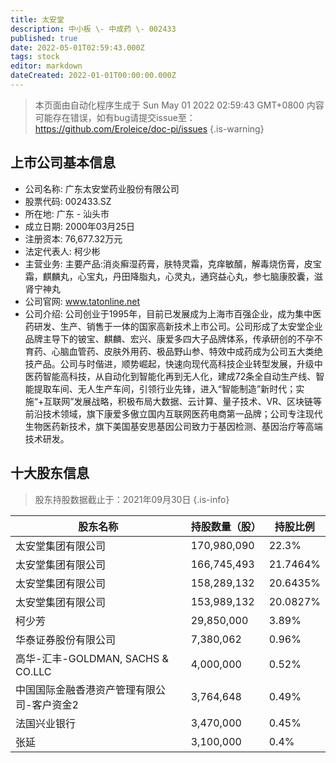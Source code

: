 ```yaml
---
title: 太安堂
description: 中小板 \- 中成药 \- 002433
published: true
date: 2022-05-01T02:59:43.000Z
tags: stock
editor: markdown
dateCreated: 2022-01-01T00:00:00.000Z
---
```


> 本页面由自动化程序生成于 Sun May 01 2022 02:59:43 GMT+0800
> 内容可能存在错误，如有bug请提交issue至：https://github.com/Eroleice/doc-pi/issues
{.is-warning}

## 上市公司基本信息
- 公司名称: 广东太安堂药业股份有限公司
- 股票代码: 002433.SZ
- 所在地: 广东 - 汕头市
- 成立日期: 2000年03月25日
- 注册资本: 76,677.32万元
- 法定代表人: 柯少彬
- 主营业务: 主要产品:消炎癣湿药膏，肤特灵霜，克痒敏醑，解毒烧伤膏，皮宝霜，麒麟丸，心宝丸，丹田降脂丸，心灵丸，通窍益心丸，参七脑康胶囊，滋肾宁神丸
- 公司官网: www.tatonline.net
- 公司介绍: 公司创业于1995年，目前已发展成为上海市百强企业，成为集中医药研发、生产、销售于一体的国家高新技术上市公司。公司形成了太安堂企业品牌主导下的铍宝、麒麟、宏兴、康爱多四大子品牌体系，传承研创的不孕不育药、心脑血管药、皮肤外用药、极品野山参、特效中成药成为公司五大类绝技产品。公司与时偕进，顺势崛起，快速向现代高科技企业转型发展，升级中医药智能高科技，从自动化到智能化再到无人化，建成72条全自动生产线、智能提取车间、无人生产车间，引领行业先锋，进入“智能制造”新时代；实施“+互联网”发展战略，积极布局大数据、云计算、量子技术、VR、区块链等前沿技术领域，旗下康爱多傲立国内互联网医药电商第一品牌；公司专注现代生物医药新技术，旗下美国基安思基因公司致力于基因检测、基因治疗等高端技术研发。


## 十大股东信息
> 股东持股数据截止于：2021年09月30日
{.is-info}

| 股东名称 | 持股数量（股） | 持股比例 |
| --- | --- | --- |
| 太安堂集团有限公司 | 170,980,090 | 22.3% |
| 太安堂集团有限公司 | 166,745,493 | 21.7464% |
| 太安堂集团有限公司 | 158,289,132 | 20.6435% |
| 太安堂集团有限公司 | 153,989,132 | 20.0827% |
| 柯少芳 | 29,850,000 | 3.89% |
| 华泰证券股份有限公司 | 7,380,062 | 0.96% |
| 高华-汇丰-GOLDMAN, SACHS & CO.LLC | 4,000,000 | 0.52% |
| 中国国际金融香港资产管理有限公司-客户资金2 | 3,764,648 | 0.49% |
| 法国兴业银行 | 3,470,000 | 0.45% |
| 张延 | 3,100,000 | 0.4% |




